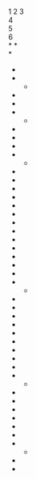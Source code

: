 1
2
3  
4  
5  
6  
*
*  
*  

*  
*  *  
*  
*  
*  *  
*  
*  
*  
*  *  
*  
*  
*  
*  
*  
*  
*  
*  
*  
*  
*  
*  
*  
*  *  
*  
*  
*  
*  
*  
*  
*  
*  
*  
*  *  
*  
*  
*  
*  
*  
*  
*  *  
*  
*  
